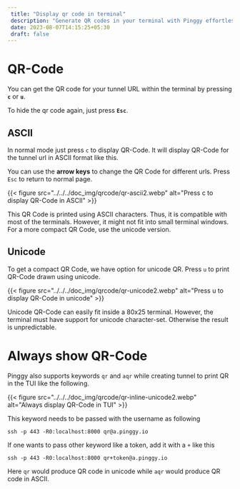 ```yaml
---
 title: "Display qr code in terminal"
 description: "Generate QR codes in your terminal with Pinggy effortlessly. Press 'c' for ASCII or 'u' for Unicode. Use keywords during tunnel creation for always-displayed QR codes."
 date: 2023-08-07T14:15:25+05:30
 draft: false
---
```


# QR-Code

You can get the QR code for your tunnel URL within the terminal by pressing **`c`** or **`u`**.

To hide the qr code again, just press **`Esc`**.

## ASCII

In normal mode just press `c` to display QR-Code.
It will display QR-Code for the tunnel url in ASCII format like this.

You can use the **arrow keys** to change the QR Code for different urls. Press `Esc` to return to normal page.

{{< figure src="../../../doc_img/qrcode/qr-ascii2.webp" alt="Press c to display QR-Code in ASCII" >}}

This QR Code is printed using ASCII characters. Thus, it is compatible with most of the terminals. However, it might not fit into small terminal windows. For a more compact QR Code, use the unicode version.

## Unicode

To get a compact QR Code, we have option for unicode QR. Press `u` to print QR-Code drawn using unicode.

{{< figure src="../../../doc_img/qrcode/qr-unicode2.webp" alt="Press u to display QR-Code in unicode" >}}

Unicode QR-Code can easily fit inside a 80x25 terminal. However, the terminal must have support for unicode character-set. Otherwise the result is unpredictable.

# Always show QR-Code

Pinggy also supports keywords `qr` and `aqr` while creating tunnel to print QR in the TUI like the following.

{{< figure src="../../../doc_img/qrcode/qr-inline-unicode2.webp" alt="Always display QR-Code in TUI" >}}

This keyword needs to be passed with the username as following

```
ssh -p 443 -R0:localhost:8000 qr@a.pinggy.io
```

If one wants to pass other keyword like a token, add it with a `+` like this

```
ssh -p 443 -R0:localhost:8000 qr+token@a.pinggy.io
```

Here `qr` would produce QR code in unicode while `aqr` would produce QR code in ASCII.
